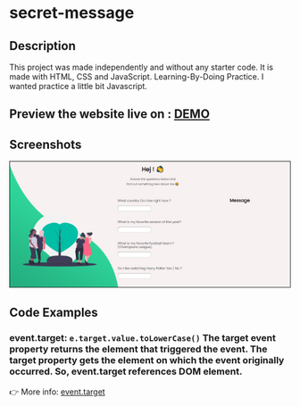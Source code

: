 
# secret-message

## Description 
This project was made independently and without any starter code. It is made with HTML, CSS and JavaScript.
Learning-By-Doing Practice.
I wanted practice a little bit Javascript.


## Preview the website live on : [DEMO](https://carolinafledgling.github.io/Simple-Landing-Page-/)

## Screenshots
![](img/img-readme.jpg)

## Code Examples

###  event.target:  `e.target.value.toLowerCase()`  The target event property returns the element that triggered the event. The target property gets the element on which the event originally occurred. So, event.target references DOM element.

👉 More info: [event.target](https://developer.mozilla.org/en-US/docs/Web/API/Event/target)








